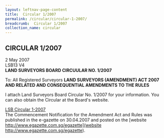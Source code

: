 ```yaml
---
layout: leftnav-page-content
title:  Circular 1/2007
permalink: /circular/circular-1-2007/
breadcrumb:  Circular 1/2007
collection_name: circular
---
```


CIRCULAR 1/2007
---

2 May 2007<br>
LSB13 V4<br>
**LAND SURVEYORS BOARD CIRCUULAR NO. 1/2007**

To: All Registered Surveyors
**LAND SURVEYORS (AMENDMENT) ACT 2007 AND RELATED AND CONSEQUENTIAL AMENDMENTS TO THE RULES**

I attach Land Surveyors Board Circular No. 1/2007 for your information. You can also obtain the Circular at the Board's website.

[LSB Circular 1-2007]()<br>
The Commencement Notification for the Amendment Act and Rules was published in the e-gazette on 30.04.2007 and posted on the [website http://www.egazette.com.sg/egazette](website http://www.egazette.com.sg/egazette).
